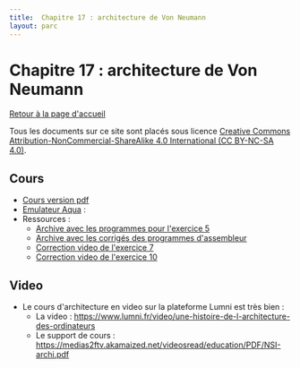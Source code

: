 ```yaml
---
title:  Chapitre 17 : architecture de Von Neumann
layout: parc
---
```




# Chapitre 17 : architecture de Von Neumann

[Retour à la page d'accueil](https://parc-nsi.github.io/premiere-nsi/index.html)

Tous les documents sur ce site sont   placés sous licence [Creative Commons Attribution-NonCommercial-ShareAlike 4.0 International (CC BY-NC-SA 4.0)](https://creativecommons.org/licenses/by-nc-sa/4.0/).




## Cours 

* [Cours version pdf](chapitre17/NSI-ArchitectureVonNeumann-Cours2020V2.pdf)
* [Emulateur Aqua](http://www.peterhigginson.co.uk/AQA/) :
* Ressources :
  * [Archive avec les programmes pour l'exercice 5](chapitre17/ressources/exemple5.zip)
  * [Archive avec les corrigés des programmes d'assembleur](chapitre17/ressources/programmes_assembleur.zip)
  * [Correction video de l'exercice 7](https://cloud-lyon.beta.education.fr/s/QjqqgLdAsm54x6B)
  * [Correction video de l'exercice 10](https://cloud-lyon.beta.education.fr/s/6FgtQQaqbZfZrb3)

## Video


* Le cours d'architecture en video sur la plateforme Lumni est très bien : 
  * La video : <https://www.lumni.fr/video/une-histoire-de-l-architecture-des-ordinateurs>
  * Le support de cours : <https://medias2ftv.akamaized.net/videosread/education/PDF/NSI-archi.pdf>
